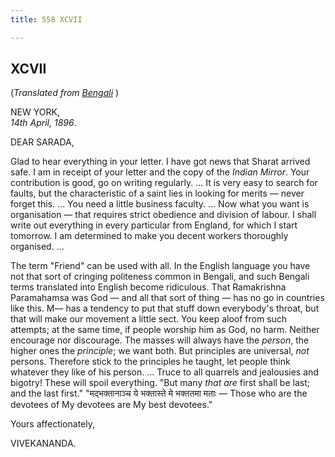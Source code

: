 ```yaml
---
title: 558 XCVII

---
```

  

  


## XCVII

(*Translated from [Bengali](b7271e6097.pdf)* )

NEW YORK,  
*14th April, 1896*.

DEAR SARADA,

Glad to hear everything in your letter. I have got news that Sharat
arrived safe. I am in receipt of your letter and the copy of the *Indian
Mirror*. Your contribution is good, go on writing regularly. ... It is
very easy to search for faults, but the characteristic of a saint lies
in looking for merits — never forget this. ... You need a little
business faculty. ... Now what you want is organisation — that requires
strict obedience and division of labour. I shall write out everything in
every particular from England, for which I start tomorrow. I am
determined to make you decent workers thoroughly organised. ...

The term "Friend" can be used with all. In the English language you have
not that sort of cringing politeness common in Bengali, and such Bengali
terms translated into English become ridiculous. That Ramakrishna
Paramahamsa was God — and all that sort of thing — has no go in
countries like this. M— has a tendency to put that stuff down
everybody's throat, but that will make our movement a little sect. You
keep aloof from such attempts; at the same time, if people worship him
as God, no harm. Neither encourage nor discourage. The masses will
always have the *person*, the higher ones the *principle*; we want both.
But principles are universal, *not* persons. Therefore stick to the
principles he taught, let people think whatever they like of his person.
... Truce to all quarrels and jealousies and bigotry! These will spoil
everything. "But many *that are* first shall be last; and the last
first." "मद्भक्तानाञ्च ये भक्तास्ते मे भक्ततमा मताः — Those who are the
devotees of My devotees are My best devotees." 

Yours affectionately,

VIVEKANANDA.